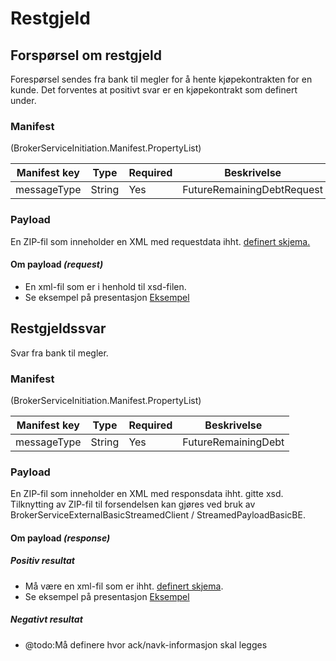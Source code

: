 # Restgjeld

## Forspørsel om restgjeld
Forespørsel sendes fra bank til megler for å hente kjøpekontrakten for en kunde.
Det forventes at positivt svar er en kjøpekontrakt som definert under.

### Manifest
(BrokerServiceInitiation.Manifest.PropertyList)

|Manifest key|Type|Required|Beskrivelse|
|--- |--- |--- |--- |
|messageType|String|Yes|FutureRemainingDebtRequest|

### Payload
En ZIP-fil som inneholder en XML med requestdata ihht. [definert skjema.](../afpant-kjøpekontrakt/xsd/dsbm-1.0.0.xsd)

#### Om payload *(request)*
- En xml-fil som er i henhold til xsd-filen.
- Se eksempel på presentasjon [Eksempel](../afpant-kjøpekontrakt/examples/restgjeldsforespoersel-example-xml.png)

## Restgjeldssvar
Svar fra bank til megler.

### Manifest
(BrokerServiceInitiation.Manifest.PropertyList)

|Manifest key|Type|Required|Beskrivelse|
|--- |--- |--- |--- |
|messageType|String|Yes|FutureRemainingDebt|

### Payload
En ZIP-fil som inneholder en XML med responsdata ihht. gitte xsd.
Tilknytting av ZIP-fil til forsendelsen kan gjøres ved bruk av BrokerServiceExternalBasicStreamedClient / StreamedPayloadBasicBE.
		
#### Om payload *(response)*

##### Positiv resultat
- Må være en xml-fil som er ihht. [definert skjema](../afpant-kjøpekontrakt/xsd/dsbm-1.0.0.xsd).
- Se eksempel på presentasjon [Eksempel](../afpant-kjøpekontrakt/examples/restgjeldssvar-example-xml.png)

##### Negativt resultat
- @todo:Må definere hvor ack/navk-informasjon skal legges
